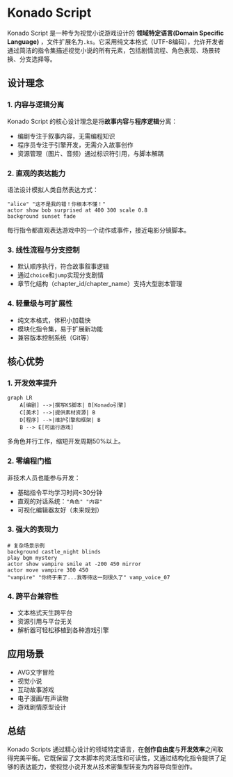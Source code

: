 # Konado Script

Konado Script 是一种专为视觉小说游戏设计的 **领域特定语言(Domain Specific Language)** ，文件扩展名为`.ks`。它采用纯文本格式（UTF-8编码），允许开发者通过简洁的指令集描述视觉小说的所有元素，包括剧情流程、角色表现、场景转换、分支选择等。

## 设计理念

### 1. 内容与逻辑分离
Konado Script 的核心设计理念是将**故事内容**与**程序逻辑**分离：
- 编剧专注于叙事内容，无需编程知识
- 程序员专注于引擎开发，无需介入故事创作
- 资源管理（图片、音频）通过标识符引用，与脚本解耦

### 2. 直观的表达能力
语法设计模拟人类自然表达方式：
```text
"alice" "这不是我的错！你根本不懂！"
actor show bob surprised at 400 300 scale 0.8
background sunset fade
```
每行指令都直观表达游戏中的一个动作或事件，接近电影分镜脚本。

### 3. 线性流程与分支控制
- 默认顺序执行，符合故事叙事逻辑
- 通过`choice`和`jump`实现分支剧情
- 章节化结构（chapter_id/chapter_name）支持大型剧本管理

### 4. 轻量级与可扩展性
- 纯文本格式，体积小加载快
- 模块化指令集，易于扩展新功能
- 兼容版本控制系统（Git等）

## 核心优势

### 1. 开发效率提升
```mermaid
graph LR
    A[编剧] -->|撰写KS脚本| B[Konado引擎]
    C[美术] -->|提供素材资源| B
    D[程序] -->|维护引擎和框架| B
    B --> E[可运行游戏]
```
多角色并行工作，缩短开发周期50%以上。

### 2. 零编程门槛
非技术人员也能参与开发：
- 基础指令平均学习时间<30分钟
- 直观的对话系统：`"角色" "内容"`
- 可视化编辑器友好（未来规划）

### 3. 强大的表现力
```text
# 复杂场景示例
background castle_night blinds
play bgm mystery
actor show vampire smile at -200 450 mirror
actor move vampire 300 450
"vampire" "你终于来了...我等待这一刻很久了" vamp_voice_07
```

### 4. 跨平台兼容性
- 文本格式天生跨平台
- 资源引用与平台无关
- 解析器可轻松移植到各种游戏引擎


## 应用场景

- AVG文字冒险
- 视觉小说
- 互动故事游戏
- 电子漫画/有声读物
- 游戏剧情原型设计

## 总结

Konado Scripts 通过精心设计的领域特定语言，在**创作自由度**与**开发效率**之间取得完美平衡。它既保留了文本脚本的灵活性和可读性，又通过结构化指令提供了足够的表达能力，使视觉小说开发从技术密集型转变为内容导向型创作。